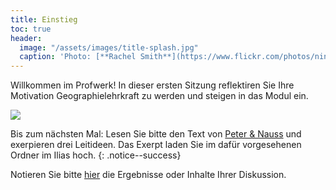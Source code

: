 ```yaml
---
title: Einstieg
toc: true
header:
  image: "/assets/images/title-splash.jpg"
  caption: 'Photo: [**Rachel Smith**](https://www.flickr.com/photos/ninmah/)'
---
```


Willkommen im Profwerk! In dieser ersten Sitzung reflektiren Sie Ihre Motivation Geographielehrkraft zu werden und steigen in das Modul ein. 
<!--more-->

<img src="../assets/images/Modulplan.png">



Bis zum nächsten Mal:
Lesen Sie bitte den Text von [Peter & Nauss](https://link.springer.com/chapter/10.1007/978-3-658-29194-5_6) und exerpieren drei Leitideen. Das Exerpt laden Sie im dafür vorgesehenen Ordner im Ilias hoch. 
{: .notice--success}


Notieren Sie bitte [hier](https://cloud.rz.uni-kiel.de/index.php/s/3EerzNeQicjc3cT) die Ergebnisse oder Inhalte Ihrer Diskussion. 
